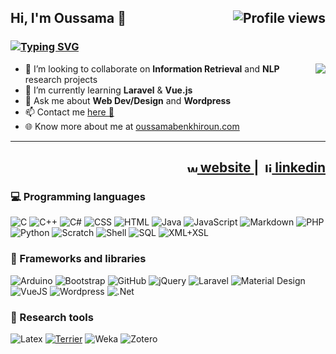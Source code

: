 <h2> Hi, I'm Oussama 👋 <img align="right" src="https://gpvc.arturio.dev/oussbenk" alt="Profile views"></h2>

### [![Typing SVG](https://readme-typing-svg.herokuapp.com?font=helvetica&color=%23000000&size=21&vCenter=true&width=250&height=26&lines=%F0%9F%92%BB+Developer+;%F0%9F%92%AC+Speaker;%F0%9F%91%A8%E2%80%8D%F0%9F%8F%AB+Teacher;%F0%9F%93%96+Long+Life+Learner)](https://git.io/typing-svg)

<img src="https://github-readme-stats.vercel.app/api?username=oussbenk&show_icons=true&&count_private=true&include_all_commits=true&custom_title=My%20stats%20on%20GitHub&title_color=FF6C00&text_color=000000&icon_color=FF6C00&locale=" align="right">

- 👯 I’m looking to collaborate on **Information Retrieval** and **NLP** research projects
- 🧠 I’m currently learning **Laravel** & **Vue.js**
- 💬 Ask me about **Web Dev/Design** and **Wordpress**
- 📫 Contact me [here 📧](https://oussamabenkhiroun.com/contact/)
- 🌐 Know more about me at <a href="https://oussamabenkhiroun.com">oussamabenkhiroun.com</a>

<hr/>
<h2  align="right">
  <b><a href="https://oussamabenkhiroun.com">
    <img src="https://oussamabenkhiroun.com/blog/wp-content/uploads/2018/05/cropped-favicon-2-32x32.png" alt="website" width="16px"/> website
   </a> | 
    <a href="https://www.linkedin.com/in/oussamabk/">
      <img src="https://oussamabenkhiroun.com/blog/wp-content/themes/vt-blogging/assets/img/linkedin.png" alt="linkedin" width="16px"/> linkedin
   </a>  
  </b>
</h2>

<h3>💻 Programming languages</h3>
<p>
  <img alt="C" src="https://custom-icon-badges.herokuapp.com/badge/C-03599C.svg?logo=c-in-hexagon&logoColor=white">
  <img alt="C++" src="https://custom-icon-badges.herokuapp.com/badge/C++-9C033A.svg?logo=cpp2&logoColor=white">
  <img alt="C#" src="https://custom-icon-badges.herokuapp.com/badge/C%23-68217A.svg?logo=cs2&logoColor=white">
  <img alt="CSS" src="https://img.shields.io/badge/CSS3-1572B6.svg?logo=css3&logoColor=white">
  <img alt="HTML" src="https://img.shields.io/badge/HTML5-E34F26.svg?logo=html5&logoColor=white">
  <img alt="Java" src="https://img.shields.io/badge/Java-007396.svg?logo=java&logoColor=white">
  <img alt="JavaScript" src="https://img.shields.io/badge/JavaScript-F7DF1E.svg?logo=javascript&logoColor=black">
  <img alt="Markdown" src="https://img.shields.io/badge/Markdown-000000.svg?logo=markdown&logoColor=white">
  <img alt="PHP" src="https://img.shields.io/badge/PHP-777BB4.svg?logo=php&logoColor=white">
  <img alt="Python" src="https://img.shields.io/badge/Python-14354C.svg?logo=python&logoColor=white">
  <img alt="Scratch" src="https://img.shields.io/badge/Scratch-4D97FF.svg?logo=scratch&logoColor=white">
  <img alt="Shell" src="https://img.shields.io/badge/Shell-121011.svg?logo=gnu-bash&logoColor=white">
  <img alt="SQL" src="https://custom-icon-badges.herokuapp.com/badge/SQL-025E8C.svg?logo=database&logoColor=white">
  <img alt="XML+XSL" src="https://img.shields.io/badge/XML/XSL-e0982c.svg?logo=xml&logoColor=white">
</p>

<h3>🧰 Frameworks and libraries</h3>
<p>
  <img alt="Arduino" src="https://img.shields.io/badge/-Arduino-00979D?logo=Arduino&logoColor=white">
  <img alt="Bootstrap" src="https://img.shields.io/badge/Bootstrap-7952B3.svg?logo=bootstrap&logoColor=white">
  <img alt="GitHub" src="https://img.shields.io/badge/GitHub-444444.svg?logo=github&logoColor=white">
  <img alt="jQuery" src="https://img.shields.io/badge/jQuery-0C69AC?logo=jquery&logoColor=white">
  <img alt="Laravel" src="https://img.shields.io/badge/Laravel-EF3B2D?logo=laravel&logoColor=white">
  <img alt="Material Design" src="https://img.shields.io/badge/Material%20Design-01A7BA.svg?logo=material-design&logoColor=white">
  <img alt="VueJS" src="https://img.shields.io/badge/-VueJS-4fc08d?style=flat&logo=vuedotjs&logoColor=fff">  
  <img alt="Wordpress" src="https://img.shields.io/badge/Wordpress-21759B?logo=wordpress&logoColor=white">
  <img alt=".Net" src="https://img.shields.io/badge/.NET-5C2D91?logo=.net&logoColor=white">  
</p>

<h3>🧪 Research tools</h3>
<p>
  <img alt="Latex" src="https://img.shields.io/badge/Latex/Lyx-444444">
  <a href="http://terrier.org/" rel="_blank"><img alt="Terrier" src="https://img.shields.io/badge/Terrier-20628D"></a>
  <img alt="Weka" src="https://img.shields.io/badge/Weka-842929">
  <img alt="Zotero" src="https://img.shields.io/badge/Zotero-9C033A">
</p>
